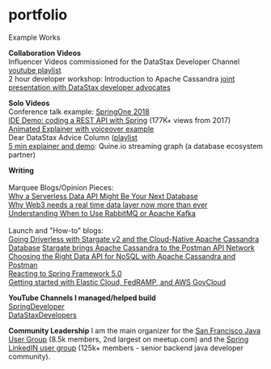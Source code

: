 # portfolio
Example Works

**Collaboration Videos**  
Influencer Videos commissioned for the DataStax Developer Channel [youtube playlist](https://www.youtube.com/playlist?list=PL2g2h-wyI4SoSq61ZQC8GeM_i5rOwe2A0)  
2 hour developer workshop: Introduction to Apache Cassandra [joint presentation with DataStax developer advocates](https://www.youtube.com/watch?v=NdLelsjqd9w)  

**Solo Videos**  
Conference talk example: [SpringOne 2018](https://www.youtube.com/watch?v=V-c12DUOZ74)  
[IDE Demo: coding a REST API with Spring](https://www.youtube.com/watch?v=47xNBNd-LLI) (177K+ views from 2017)  
[Animated Explainer with voiceover example](https://www.youtube.com/watch?v=pfhqDrNZb70)  
Dear DataStax Advice Column ([playlist](https://www.youtube.com/playlist?list=PLm-EPIkBI3YoD1EJSrb-vWgKq4F17SRqT)   
[5 min explainer and demo](https://www.youtube.com/watch?v=TwxKeu9q1wo): Quine.io streaming graph (a database ecosystem partner)  

**Writing**  
<br>
Marquee Blogs/Opinion Pieces:  
[Why a Serverless Data API Might Be Your Next Database]((https://www.infoq.com/articles/serverless-data-api/))  
[Why Web3 needs a real time data layer now more than ever](https://thenewstack.io/why-web3-needs-a-real-time-data-layer-now-more-than-ever/)  
[Understanding When to Use RabbitMQ or Apache Kafka](https://dzone.com/articles/understanding-when-to-use-rabbitmq-or-apache-kafka)  
<br>
Launch and "How-to" blogs:  
[Going Driverless with Stargate v2 and the Cloud-Native Apache Cassandra Database](https://www.datastax.com/blog/going-driverless-with-stargate-v2-and-the-cloud-native-apache-cassandra-database)
[Stargate brings Apache Cassandra to the Postman API Network](https://medium.com/building-the-open-data-stack/stargate-brings-apache-cassandra-to-the-postman-api-network-a18d973714b)  
[Choosing the Right Data API for NoSQL with Apache Cassandra and Postman](https://blog.postman.com/nosql-data-api-apache-cassandra-postman/)  
[Reacting to Spring Framework 5.0](https://tanzu.vmware.com/content/blog/reacting-to-spring-framework-5-0)  
[Getting started with Elastic Cloud, FedRAMP, and AWS GovCloud](https://www.elastic.co/blog/getting-started-with-elastic-cloud-fedramp-and-aws-govcloud)  

**YouTube Channels I managed/helped build**  
[SpringDeveloper](https://www.youtube.com/@SpringSourceDev/about)  
[DataStaxDevelopers](https://www.youtube.com/@DataStaxDevs)

**Community Leadership**
I am the main organizer for the [San Francisco Java User Group](https://www.meetup.com/sfjava/) (8.5k members, 2nd largest on meetup.com) and the [Spring LinkedIN user group](https://www.linkedin.com/groups/46964/) (125k+ members - senior backend java developer community).
